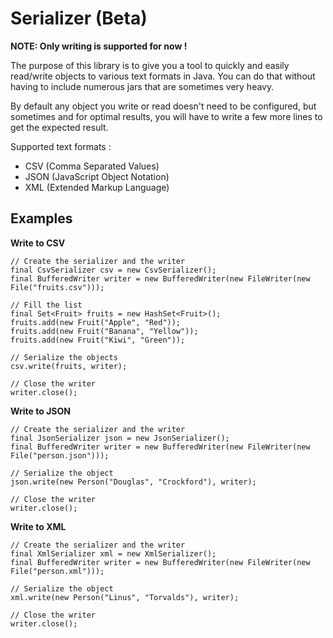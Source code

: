 Serializer (Beta)
=================

**NOTE: Only writing is supported for now !**

The purpose of this library is to give you a tool to quickly and easily read/write objects to various text formats in Java.
You can do that without having to include numerous jars that are sometimes very heavy.

By default any object you write or read doesn't need to be configured, but sometimes and for optimal results,
you will have to write a few more lines to get the expected result.

Supported text formats :

* CSV (Comma Separated Values)
* JSON (JavaScript Object Notation)
* XML (Extended Markup Language)


Examples
--------

**Write to CSV**

    // Create the serializer and the writer
    final CsvSerializer csv = new CsvSerializer();
    final BufferedWriter writer = new BufferedWriter(new FileWriter(new File("fruits.csv")));

    // Fill the list
    final Set<Fruit> fruits = new HashSet<Fruit>();
    fruits.add(new Fruit("Apple", "Red"));
    fruits.add(new Fruit("Banana", "Yellow"));
    fruits.add(new Fruit("Kiwi", "Green"));

    // Serialize the objects
    csv.write(fruits, writer);

    // Close the writer
    writer.close();


**Write to JSON**

    // Create the serializer and the writer
    final JsonSerializer json = new JsonSerializer();
    final BufferedWriter writer = new BufferedWriter(new FileWriter(new File("person.json")));

    // Serialize the object
    json.write(new Person("Douglas", "Crockford"), writer);

    // Close the writer
    writer.close();


**Write to XML**

    // Create the serializer and the writer
    final XmlSerializer xml = new XmlSerializer();
    final BufferedWriter writer = new BufferedWriter(new FileWriter(new File("person.xml")));

    // Serialize the object
    xml.write(new Person("Linus", "Torvalds"), writer);

    // Close the writer
    writer.close();
